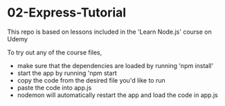 # 02-Express-Tutorial

This repo is based on lessons included in the 'Learn Node.js' course on Udemy

To try out any of the course files, 
<ul>
  <li>make sure that the dependencies are loaded by running 'npm install'</li>
  <li>start the app by running 'npm start</li>
  <li>copy the code from the desired file you'd like to run</li>
  <li>paste the code into app.js</li>
  <li>nodemon will automatically restart the app and load the code in app.js</li>
</ul>
